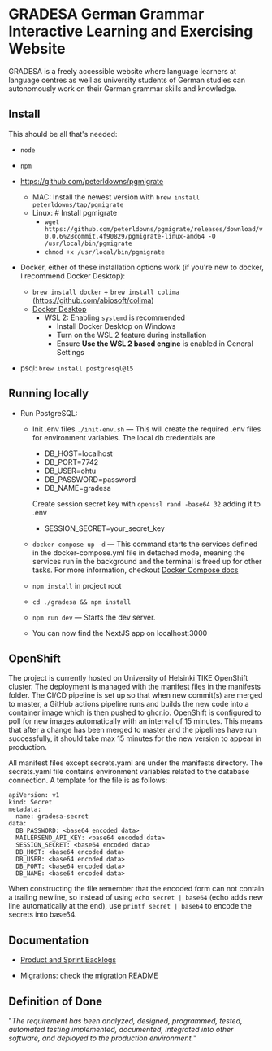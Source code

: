# GRADESA German Grammar Interactive Learning and Exercising Website

GRADESA is a freely accessible website where language learners at language centres as well as university students of German studies can autonomously work on their German grammar skills and knowledge.

## Install

This should be all that's needed:

- `node`
- `npm`
- https://github.com/peterldowns/pgmigrate
  - MAC: Install the newest version with `brew install peterldowns/tap/pgmigrate`
  - Linux: # Install pgmigrate
    - `wget https://github.com/peterldowns/pgmigrate/releases/download/v0.0.6%2Bcommit.4f90829/pgmigrate-linux-amd64 -O /usr/local/bin/pgmigrate`
    - `chmod +x /usr/local/bin/pgmigrate`
- Docker, either of these installation options work (if you're new to docker, I recommend Docker Desktop):

  - `brew install docker` + `brew install colima` (https://github.com/abiosoft/colima)
  - [Docker Desktop](https://www.docker.com/products/docker-desktop/)
    - WSL 2: Enabling `systemd` is recommended
      - Install Docker Desktop on Windows
      - Turn on the WSL 2 feature during installation
      - Ensure **Use the WSL 2 based engine** is enabled in General Settings

- psql: `brew install postgresql@15`

## Running locally

- Run PostgreSQL:

  - Init .env files `./init-env.sh` — This will create the required .env files for environment variables. The local db credentials are

    - DB_HOST=localhost
    - DB_PORT=7742
    - DB_USER=ohtu
    - DB_PASSWORD=password
    - DB_NAME=gradesa

    Create session secret key with `openssl rand -base64 32` adding it to .env

    - SESSION_SECRET=your_secret_key

  - `docker compose up -d` — This command starts the services defined in the docker-compose.yml file in detached mode, meaning the services run in the background and the terminal is freed up for other tasks. For more information, checkout [Docker Compose docs](https://docs.docker.com/compose/)
  - `npm install` in project root
  - `cd ./gradesa && npm install`
  - `npm run dev` — Starts the dev server.
  - You can now find the NextJS app on localhost:3000

## OpenShift

The project is currently hosted on University of Helsinki TIKE OpenShift cluster. The deployment is managed with the manifest files in the manifests folder. The CI/CD pipeline is set up so that when new commit(s) are merged to master, a GitHub actions pipeline runs and builds the new code into a container image which is then pushed to ghcr.io. OpenShift is configured to poll for new images automatically with an interval of 15 minutes. This means that after a change has been merged to master and the pipelines have run successfully, it should take max 15 minutes for the new version to appear in production.

All manifest files except secrets.yaml are under the manifests directory. The secrets.yaml file contains environment variables related to the database connection. A template for the file is as follows:

```
apiVersion: v1
kind: Secret
metadata:
  name: gradesa-secret
data:
  DB_PASSWORD: <base64 encoded data>
  MAILERSEND_API_KEY: <base64 encoded data>
  SESSION_SECRET: <base64 encoded data>
  DB_HOST: <base64 encoded data>
  DB_USER: <base64 encoded data>
  DB_PORT: <base64 encoded data>
  DB_NAME: <base64 encoded data>
```

When constructing the file remember that the encoded form can not contain a trailing newline, so instead of using `echo secret | base64` (echo adds new line automatically at the end), use `printf secret | base64` to encode the secrets into base64.

## Documentation

- [Product and Sprint Backlogs](https://github.com/orgs/OHTU-German-learning-website/projects/3)

- Migrations: check [the migration README](data/README.md)

## Definition of Done

"_The requirement has been analyzed, designed, programmed, tested, automated testing implemented, documented, integrated into other software, and deployed to the production environment._"
